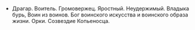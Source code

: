 
- Драгар. Воитель. Громовержец. Яростный. Неудержимый. Владыка бурь, Воин из воинов. Бог воинского искусства и воинского образа жизни. Орки. Созвездие Копьеносца.